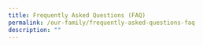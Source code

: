 ```yaml
---
title: Frequently Asked Questions (FAQ)
permalink: /our-family/frequently-asked-questions-faq
description: ""
---
```

